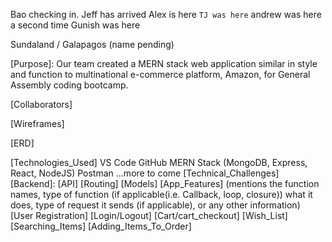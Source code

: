 Bao checking in.
Jeff has arrived
Alex is here
`TJ was here`
andrew was here a second time
Gunish was here

Sundaland / Galapagos (name pending)

[Purpose]: Our team created a MERN stack web application similar in style and function to multinational e-commerce platform, Amazon, for General Assembly coding bootcamp. 

[Collaborators]


[Wireframes]

[ERD]

[Technologies_Used]
VS Code 
GitHub
MERN Stack (MongoDB, Express, React, NodeJS)
Postman
…more to come
[Technical_Challenges]
[Backend]:
	[API]
	[Routing]
	[Models]
[App_Features] (mentions the function names, type of function (if applicable(i.e. Callback, loop, closure)) what it does, type of request it sends (if applicable), or any other information)
[User Registration]
[Login/Logout]
[Cart/cart_checkout] 
[Wish_List]
[Searching_Items]
[Adding_Items_To_Order]
